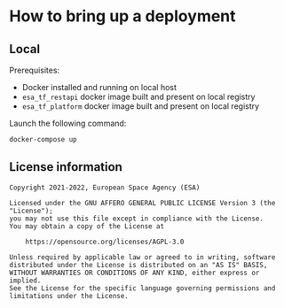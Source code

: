 # How to bring up a deployment

## Local

Prerequisites:

- Docker installed and running on local host
- `esa_tf_restapi` docker image built and present on local registry
- `esa_tf_platform` docker image built and present on local registry

Launch the following command:

```bash
docker-compose up
```

## License information

```
Copyright 2021-2022, European Space Agency (ESA)

Licensed under the GNU AFFERO GENERAL PUBLIC LICENSE Version 3 (the "License");
you may not use this file except in compliance with the License.
You may obtain a copy of the License at

    https://opensource.org/licenses/AGPL-3.0

Unless required by applicable law or agreed to in writing, software
distributed under the License is distributed on an "AS IS" BASIS,
WITHOUT WARRANTIES OR CONDITIONS OF ANY KIND, either express or implied.
See the License for the specific language governing permissions and
limitations under the License.
```
